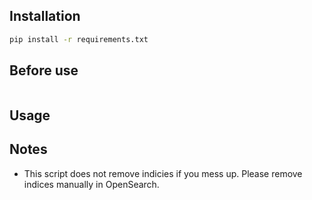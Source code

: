 

## Installation

```bash
pip install -r requirements.txt
```

## Before use

```toml

```

## Usage


## Notes

* This script does not remove indicies if you mess up. Please remove indices manually in OpenSearch.

